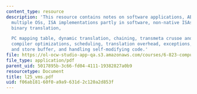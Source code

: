 ```yaml
---
content_type: resource
description: 'This resource contains notes on software applications, ABI, supporting
  multiple OSs, ISA implementations partly in software, non-native ISAs, emulation,
  binary translation,

  PC mapping table, dynamic translation, chaining, transmeta crusoe and translation,
  compiler optimizations, scheduling, translation overhead, exceptions, shadow registers
  and store buffer, and handling self-modifying code.'
file: https://ol-ocw-studio-app-qa.s3.amazonaws.com/courses/6-823-computer-system-architecture-fall-2005/f06ab18160f0a9a9631d2c120a2d853f_l25_vms.pdf
file_type: application/pdf
parent_uid: 5017895b-3c66-fd04-4111-19382827a0b9
resourcetype: Document
title: l25_vms.pdf
uid: f06ab181-60f0-a9a9-631d-2c120a2d853f
---
```

